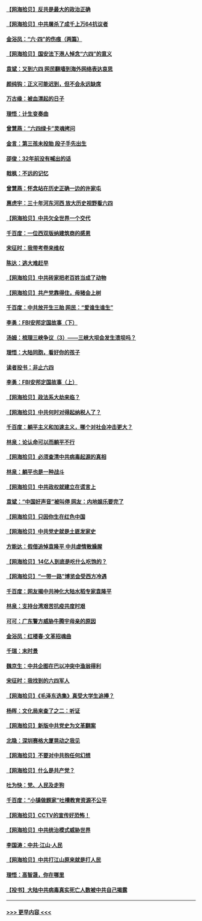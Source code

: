 #### [【网海拾贝】反共是最大的政治正确](../pages/nsc993/n13007051.md?t=06090852) 
#### [【网海拾贝】中共屠杀了成千上万64抗议者](../pages/nsc993/n13002713.md?t=06090852) 
#### [金浴凤：“六·四”的伤痕（两篇）](../pages/nsc993/n13001719.md?t=06090852) 
#### [【网海拾贝】国安法下港人悼念“六四”的意义](../pages/nsc993/n13001039.md?t=06090852) 
#### [袁斌：又到六四 网民翻墙到海外网络表达哀思](../pages/nsc993/n13000995.md?t=06090852) 
#### [颜纯钩：正义可能迟到，但不会永远缺席](../pages/nsc993/n13000920.md?t=06090852) 
#### [万古缘：被血漂起的日子](../pages/nsc993/n13000914.md?t=06090852) 
#### [理悟：计生变奏曲](../pages/nsc993/n13000414.md?t=06090852) 
#### [曾慧燕：“六四绿卡”灵魂拷问](../pages/nsc993/n13000277.md?t=06090852) 
#### [金言：第三孩未投胎 段子手先出生](../pages/nsc993/n13000215.md?t=06090852) 
#### [邵俊：32年前没有喊出的话](../pages/nsc993/n13000181.md?t=06090852) 
#### [戟枫：不远的记忆](../pages/nsc993/n13000121.md?t=06090852) 
#### [曾慧燕：怀念站在历史正确一边的许家屯](../pages/nsc993/n13000073.md?t=06090852) 
#### [惠虎宇：三十年河东河西 放大历史视野看六四](../pages/nsc993/n13000018.md?t=06090852) 
#### [【网海拾贝】中共欠全世界一个交代](../pages/nsc993/n12998706.md?t=06090852) 
#### [千百度：一位西双版纳建筑商的感恩](../pages/nsc993/n12998487.md?t=06090852) 
#### [宋征时：我带考卷来维权](../pages/nsc993/n12994088.md?t=06090852) 
#### [陈达：逃大难赶早](../pages/nsc993/n12993569.md?t=06090852) 
#### [【网海拾贝】中共砖家把老百姓当成了动物](../pages/nsc993/n12993483.md?t=06090852) 
#### [【网海拾贝】共产党靠得住，母猪会上树](../pages/nsc993/n12990730.md?t=06090852) 
#### [千百度：中共放开生三胎 网民：“爱谁生谁生”](../pages/nsc993/n12990644.md?t=06090852) 
#### [李勇：FBI安邦定国故事（下）](../pages/nsc993/n12987854.md?t=06090852) 
#### [汤姆：梳理三峡争议（3）——三峡大坝会发生溃坝吗？](../pages/nsc993/n12989806.md?t=06090852) 
#### [理悟：大陆同胞，看好你的孩子](../pages/nsc993/n12989778.md?t=06090852) 
#### [读者投书：非止六四](../pages/nsc993/n12989673.md?t=06090852) 
#### [李勇：FBI安邦定国故事（上）](../pages/nsc993/n12987749.md?t=06090852) 
#### [【网海拾贝】政法系大劫来临？](../pages/nsc993/n12987596.md?t=06090852) 
#### [【网海拾贝】中共何时对得起纳税人了？](../pages/nsc993/n12985578.md?t=06090852) 
#### [千百度：躺平主义和加速主义，哪个对社会冲击更大？](../pages/nsc993/n12985512.md?t=06090852) 
#### [林泉：论认命可以而躺平不行](../pages/nsc993/n12985505.md?t=06090852) 
#### [【网海拾贝】必须查清中共病毒起源的真相](../pages/nsc993/n12984276.md?t=06090852) 
#### [林泉：躺平也是一种战斗](../pages/nsc993/n12984194.md?t=06090852) 
#### [【网海拾贝】中共政权就建立在谎言上](../pages/nsc993/n12981880.md?t=06090852) 
#### [袁斌：“中国好声音”被叫停 网友：内地娱乐要完了](../pages/nsc993/n12981826.md?t=06090852) 
#### [【网海拾贝】只因你生在红色中国](../pages/nsc993/n12979096.md?t=06090852) 
#### [【网海拾贝】中共党史就是土匪发家史](../pages/nsc993/n12976478.md?t=06090852) 
#### [方能达：假借追悼袁隆平 中共虚情散臊腥](../pages/nsc993/n12976396.md?t=06090852) 
#### [【网海拾贝】14亿人到底是吃什么吃饱的？](../pages/nsc993/n12974125.md?t=06090852) 
#### [【网海拾贝】“一带一路”博览会受西方冷遇](../pages/nsc993/n12971787.md?t=06090852) 
#### [千百度：网友揭中共神化大陆水稻专家袁隆平](../pages/nsc993/n12971733.md?t=06090852) 
#### [林泉：支持台湾艰苦抗疫共度时艰](../pages/nsc993/n12971350.md?t=06090852) 
#### [可可：广东警方威胁牛腾宇母亲的原因](../pages/nsc993/n12971100.md?t=06090852) 
#### [金浴凤：红楼春·文革招魂曲](../pages/nsc993/n12970354.md?t=06090852) 
#### [千瑞：末时景](../pages/nsc993/n12970337.md?t=06090852) 
#### [魏京生：中共企图在巴以冲突中渔翁得利](../pages/nsc993/n12970286.md?t=06090852) 
#### [宋征时：我找到的六四军人](../pages/nsc993/n12970213.md?t=06090852) 
#### [【网海拾贝】《毛泽东选集》真受大学生追捧？](../pages/nsc993/n12968779.md?t=06090852) 
#### [杨晖：文化局来查了之二：听证](../pages/nsc993/n12966528.md?t=06090852) 
#### [【网海拾贝】新版中共党史为文革翻案](../pages/nsc993/n12967526.md?t=06090852) 
#### [北隐：深圳赛格大厦晃动之我见](../pages/nsc993/n12967393.md?t=06090852) 
#### [【网海拾贝】不要对中共抱任何幻想](../pages/nsc993/n12965222.md?t=06090852) 
#### [【网海拾贝】什么是共产党？](../pages/nsc993/n12962781.md?t=06090852) 
#### [吐为快：党、人民及走狗](../pages/nsc993/n12962747.md?t=06090852) 
#### [千百度：“小镇做题家”吐槽教育资源不公平](../pages/nsc993/n12962705.md?t=06090852) 
#### [【网海拾贝】CCTV的宣传好恐怖！](../pages/nsc993/n12959984.md?t=06090852) 
#### [【网海拾贝】中共统治模式威胁世界](../pages/nsc993/n12957622.md?t=06090852) 
#### [李国涛：中共‧江山‧人民](../pages/nsc993/n12957502.md?t=06090852) 
#### [【网海拾贝】中共打江山原来就是打人民](../pages/nsc993/n12954345.md?t=06090852) 
#### [理悟：高智晟，你在哪里](../pages/nsc993/n12953115.md?t=06090852) 
#### [【投书】大陆中共病毒真实死亡人数被中共自己揭露](../pages/nsc993/n12953050.md?t=06090852) 

----
#### [ >>> 更早内容 <<< ](../indexes/nsc993-earlier.md)
